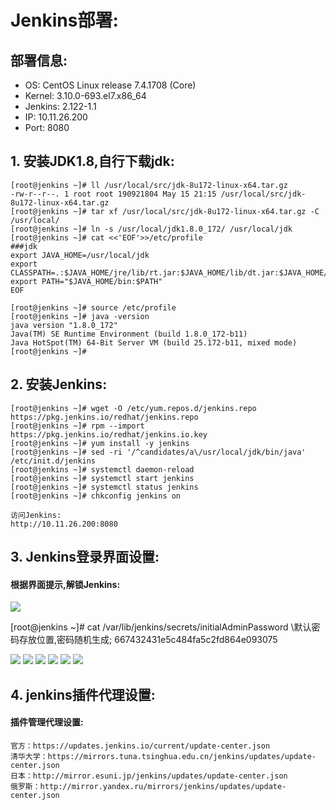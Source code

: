 # Jenkins部署:


## 部署信息:
- OS:          CentOS Linux release 7.4.1708 (Core)
- Kernel:      3.10.0-693.el7.x86_64
- Jenkins:     2.122-1.1
- IP:          10.11.26.200
- Port:        8080

## 1. 安装JDK1.8,自行下载jdk:
```
[root@jenkins ~]# ll /usr/local/src/jdk-8u172-linux-x64.tar.gz
-rw-r--r--. 1 root root 190921804 May 15 21:15 /usr/local/src/jdk-8u172-linux-x64.tar.gz
[root@jenkins ~]# tar xf /usr/local/src/jdk-8u172-linux-x64.tar.gz -C /usr/local/
[root@jenkins ~]# ln -s /usr/local/jdk1.8.0_172/ /usr/local/jdk
[root@jenkins ~]# cat <<'EOF'>>/etc/profile
###jdk
export JAVA_HOME=/usr/local/jdk
export CLASSPATH=.:$JAVA_HOME/jre/lib/rt.jar:$JAVA_HOME/lib/dt.jar:$JAVA_HOME/lib/tools.jar
export PATH="$JAVA_HOME/bin:$PATH"
EOF

[root@jenkins ~]# source /etc/profile
[root@jenkins ~]# java -version
java version "1.8.0_172"
Java(TM) SE Runtime Environment (build 1.8.0_172-b11)
Java HotSpot(TM) 64-Bit Server VM (build 25.172-b11, mixed mode)
[root@jenkins ~]# 
```

## 2. 安装Jenkins:
```
[root@jenkins ~]# wget -O /etc/yum.repos.d/jenkins.repo https://pkg.jenkins.io/redhat/jenkins.repo
[root@jenkins ~]# rpm --import https://pkg.jenkins.io/redhat/jenkins.io.key
[root@jenkins ~]# yum install -y jenkins
[root@jenkins ~]# sed -ri '/^candidates/a\/usr/local/jdk/bin/java' /etc/init.d/jenkins
[root@jenkins ~]# systemctl daemon-reload
[root@jenkins ~]# systemctl start jenkins
[root@jenkins ~]# systemctl status jenkins
[root@jenkins ~]# chkconfig jenkins on

访问Jenkins:
http://10.11.26.200:8080
```

## 3. Jenkins登录界面设置:
#### 根据界面提示,解锁Jenkins:
![](https://github.com/DevOps-m/ops-docs/blob/master/docs/images/Jenkins/set-1.png)

[root@jenkins ~]# cat /var/lib/jenkins/secrets/initialAdminPassword		\\默认密码存放位置,密码随机生成;
667432431e5c484fa5c2fd864e093075

![](https://github.com/DevOps-m/ops-docs/blob/master/docs/images/Jenkins/set-2.png)
![](https://github.com/DevOps-m/ops-docs/blob/master/docs/images/Jenkins/set-3.png)
![](https://github.com/DevOps-m/ops-docs/blob/master/docs/images/Jenkins/set-4.png)
![](https://github.com/DevOps-m/ops-docs/blob/master/docs/images/Jenkins/set-5.png)
![](https://github.com/DevOps-m/ops-docs/blob/master/docs/images/Jenkins/set-6.png)
![](https://github.com/DevOps-m/ops-docs/blob/master/docs/images/Jenkins/set-7.png)

## 4. jenkins插件代理设置:
#### 插件管理代理设置:
```
官方：https://updates.jenkins.io/current/update-center.json
清华大学：https://mirrors.tuna.tsinghua.edu.cn/jenkins/updates/update-center.json
日本：http://mirror.esuni.jp/jenkins/updates/update-center.json
俄罗斯：http://mirror.yandex.ru/mirrors/jenkins/updates/update-center.json
```
